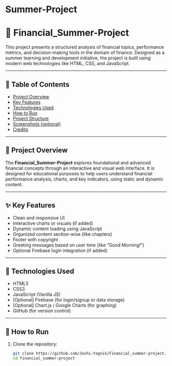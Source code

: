 # Summer-Project

# 💼 Financial_Summer-Project

This project presents a structured analysis of financial topics, performance metrics, and decision-making tools in the domain of finance. Designed as a summer learning and development initiative, the project is built using modern web technologies like HTML, CSS, and JavaScript.

---

## 📌 Table of Contents

- [Project Overview](#project-overview)
- [Key Features](#key-features)
- [Technologies Used](#technologies-used)
- [How to Run](#how-to-run)
- [Project Structure](#project-structure)
- [Screenshots (optional)](#screenshots-optional)
- [Credits](#credits)

---

## 📘 Project Overview

The **Financial_Summer-Project** explores foundational and advanced financial concepts through an interactive and visual web interface. It is designed for educational purposes to help users understand financial performance analysis, charts, and key indicators, using static and dynamic content.

---

## ✨ Key Features

- Clean and responsive UI
- Interactive charts or visuals (if added)
- Dynamic content loading using JavaScript
- Organized content section-wise (like chapters)
- Footer with copyright
- Greeting messages based on user time (like “Good Morning!”)
- Optional Firebase login integration (if added)

---

## 🧰 Technologies Used

- HTML5
- CSS3
- JavaScript (Vanilla JS)
- [Optional] Firebase (for login/signup or data storage)
- [Optional] Chart.js / Google Charts (for graphing)
- GitHub (for version control)

---

## 🚀 How to Run

1. Clone the repository:
   ```bash
   git clone https://github.com/Joshi-Yagnik/Financial_summer-project.git
   cd financial_summer-project

